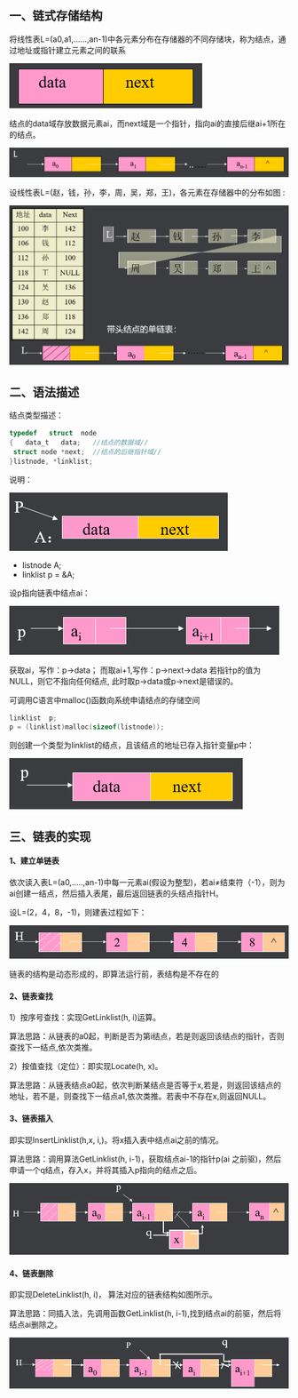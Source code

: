## 一、链式存储结构

将线性表L=(a0,a1,……,an-1)中各元素分布在存储器的不同存储块，称为结点，通过地址或指针建立元素之间的联系 

![链式存储](../images/15.png)

结点的data域存放数据元素ai，而next域是一个指针，指向ai的直接后继ai+1所在的结点。

![链式存储](../images/16.png)

设线性表L=(赵，钱，孙，李，周，吴，郑，王)，各元素在存储器中的分布如图 :

![链式存储](../images/17.png)



## 二、语法描述

结点类型描述： 

```c
typedef   struct  node
{   data_t   data;   //结点的数据域//
 struct node *next;  //结点的后继指针域//
}listnode, *linklist; 
```
说明：

![链式存储](../images/18.png)

- listnode A;
- linklist p = &A; 

设p指向链表中结点ai：

![链式存储](../images/19.png)

获取ai，写作：p->data；
而取ai+1,写作：p->next->data
若指针p的值为NULL，则它不指向任何结点, 此时取p->data或p->next是错误的。  

可调用C语言中malloc()函数向系统申请结点的存储空间

```c
linklist  p;     
p = (linklist)malloc(sizeof(listnode));
```

则创建一个类型为linklist的结点，且该结点的地址已存入指针变量p中：

![链式存储](../images/20.png)

## 三、链表的实现

#### 1、建立单链表

依次读入表L=(a0,.....,an-1)中每一元素ai(假设为整型)，若ai≠结束符（-1），则为ai创建一结点，然后插入表尾，最后返回链表的头结点指针H。

设L=(2，4，8，-1)，则建表过程如下：

![链式存储](../images/21.png)

链表的结构是动态形成的，即算法运行前，表结构是不存在的

#### 2、链表查找  

1）按序号查找：实现GetLinklist(h, i)运算。

算法思路：从链表的a0起，判断是否为第i结点，若是则返回该结点的指针，否则查找下一结点,依次类推。

2）按值查找（定位）：即实现Locate(h, x)。

算法思路：从链表结点a0起，依次判断某结点是否等于x,若是，则返回该结点的地址，若不是，则查找下一结点a1,依次类推。若表中不存在x,则返回NULL。

#### 3、链表插入

即实现InsertLinklist(h,x, i,)。将x插入表中结点ai之前的情况。

算法思路：调用算法GetLinklist(h,
i-1)，获取结点ai-1的指针p(ai 之前驱)，然后申请一个q结点，存入x，并将其插入p指向的结点之后。

![链式存储](../images/22.png)

#### 4、链表删除

即实现DeleteLinklist(h, i)， 算法对应的链表结构如图所示。

算法思路：同插入法，先调用函数GetLinklist(h, i-1),找到结点ai的前驱，然后将结点ai删除之。

![链式存储](../images/23.png)